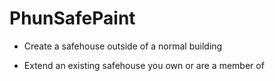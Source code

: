 # PhunSafePaint

- Create a safehouse outside of a normal building

- Extend an existing safehouse you own or are a member of

